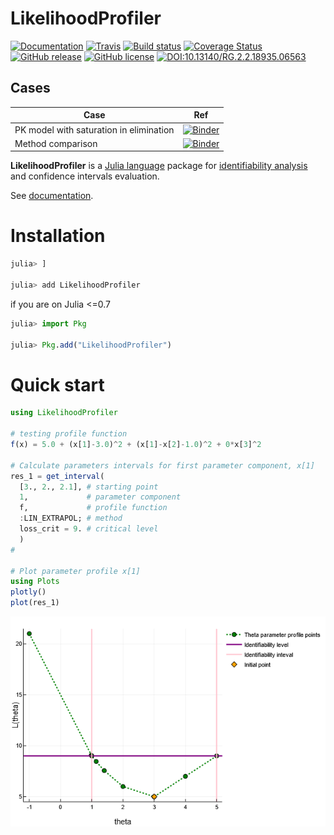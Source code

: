 # LikelihoodProfiler

[![Documentation](https://img.shields.io/badge/docs-latest-blue.svg)](https://insysbio.github.io/LikelihoodProfiler.jl/latest)
[![Travis](https://travis-ci.org/insysbio/LikelihoodProfiler.jl.svg?branch=master)](https://travis-ci.org/insysbio/LikelihoodProfiler.jl)
[![Build status](https://ci.appveyor.com/api/projects/status/ntk7f1lpjct58n6t/branch/master?svg=true)](https://ci.appveyor.com/project/metelkin/likelihoodprofiler-jl/branch/master)
[![Coverage Status](https://coveralls.io/repos/github/insysbio/LikelihoodProfiler.jl/badge.svg?branch=master)](https://coveralls.io/github/insysbio/LikelihoodProfiler.jl?branch=master)
[![GitHub release](https://img.shields.io/github/release/insysbio/LikelihoodProfiler.jl.svg)](https://github.com/insysbio/LikelihoodProfiler.jl/releases/)
[![GitHub license](https://img.shields.io/github/license/insysbio/LikelihoodProfiler.jl.svg)](https://github.com/insysbio/LikelihoodProfiler.jl/blob/master/LICENSE)
[![DOI:10.13140/RG.2.2.18935.06563](https://zenodo.org/badge/DOI/10.13140/RG.2.2.18935.06563.svg)](https://doi.org/10.13140/RG.2.2.18935.06563)

## Cases
 Case | Ref
 ----|----
 PK model with saturation in elimination | [![Binder](https://mybinder.org/badge_logo.svg)](https://mybinder.org/v2/gh/insysbio/LikelihoodProfiler.jl/master?filepath=%2Fnotebook%2Fpk_saturation.ipynb)
 Method comparison | [![Binder](https://mybinder.org/badge_logo.svg)](https://mybinder.org/v2/gh/insysbio/LikelihoodProfiler.jl/master?filepath=notebook%2FDerivative-free%20algs%20comparison.ipynb)

**LikelihoodProfiler** is a [Julia language](https://julialang.org/downloads/) package for [identifiability analysis](https://en.wikipedia.org/wiki/Identifiability_analysis) and confidence intervals evaluation.

See [documentation](https://insysbio.github.io/LikelihoodProfiler.jl/latest/).

# Installation

```julia
julia> ]

julia> add LikelihoodProfiler
```

if you are on Julia <=0.7
```julia
julia> import Pkg

julia> Pkg.add("LikelihoodProfiler")
```


# Quick start

```julia
using LikelihoodProfiler

# testing profile function
f(x) = 5.0 + (x[1]-3.0)^2 + (x[1]-x[2]-1.0)^2 + 0*x[3]^2

# Calculate parameters intervals for first parameter component, x[1]
res_1 = get_interval(
  [3., 2., 2.1], # starting point
  1,             # parameter component
  f,             # profile function
  :LIN_EXTRAPOL; # method
  loss_crit = 9. # critical level
  )
#

# Plot parameter profile x[1]
using Plots
plotly()
plot(res_1)
```

![Plot Linear](img/plot_lin.png?raw=true)
